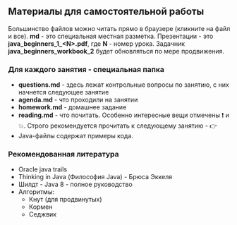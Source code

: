 ## Материалы для самостоятельной работы

Большинство файлов можно читать прямо в браузере (кликните на файл и все). **md** - это специальная местная разметка. Презентации - это **java_beginners_1_\<N\>.pdf**, где **N** - номер урока. Задачник **java_beginners_workbook_2** будет обновляться по мере продвижения. 

### Для каждого занятия - специальная папка
- **questions.md** - здесь лежат контрольные вопросы по занятию, с них начнется следующее занятие
- **agenda.md** - что проходили на занятии
- **homework.md** - домашнее задание
- **reading.md** - что почитать. Особенно интересные вещи отмечены :exclamation: и :boom:. Строго рекомендуется прочитать к следующему занятию - :point_right:
- Java-файлы содержат примеры кода.

### Рекомендованная литература
* Oracle java trails
* Thinking in Java (Философия Java) - Брюса Эккеля
* Шилдт - Java 8 - полное руководство
* Алгоритмы:
  * Кнут (для продвинутых)
  * Кормен
  * Седжвик
